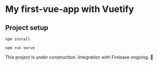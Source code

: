 # My first-vue-app with Vuetify

## Project setup
```
npm install
```
```
npm run serve
```


This project is under construction. Integration with Firebase ongoing. 🚀
